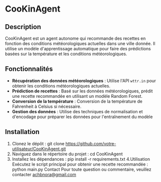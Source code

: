 # CooKinAgent
## Description
CooKinAgent est un agent autonome qui recommande des recettes en fonction des conditions météorologiques actuelles dans une ville donnée. Il utilise un modèle d'apprentissage automatique pour faire des prédictions basées sur la température et les conditions météorologiques.
## Fonctionnalités
- **Récupération des données météorologiques** : Utilise l'API `wttr.in` pour obtenir les conditions météorologiques actuelles.
- **Prédiction de recettes** : Basé sur les données météorologiques, prédit une recette recommandée en utilisant un modèle Random Forest.
- **Conversion de la température** : Conversion de la température de Fahrenheit à Celsius si nécessaire.
- **Gestion des données** : Utilise des techniques de normalisation et d'encodage pour préparer les données pour l'entraînement du modèle
## Installation

1. Clonez le dépôt :
   git clone https://github.com/votre-utilisateur/CooKinAgent.git
2. Naviguez dans le répertoire du projet :
   cd CooKinAgent
3. Installez les dépendances :
   pip install -r requirements.txt
4.Utilisation
   Exécutez le script principal pour obtenir une recette recommandée :
   python main.py
Contact
Pour toute question ou commentaire, veuillez contacter achbnora@gmail.com
